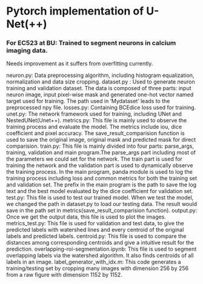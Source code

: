# Pytorch implementation of U-Net(++)
### For EC523 at BU: Trained to segment neurons in calcium imaging data. 
Needs improvement as it suffers from overfitting currently.

neuron.py: Data preprocessing algorithm, including histogram equalization, normalization and data size cropping.
dataset.py : Used to generate neuron training and validation dataset. The data is composed of three parts: input neuron image, input pixel-wise mask and generated one-hot vector named target used for training. The path used in ‘Mydataset’ leads to the preprocessed npy file.
losses.py: Containing BCEdice loss used for training.
unet.py: The network framework used for training, including UNet and NestedUNet(Unet++).
metrics.py: This file is mainly used to observe the training process and evaluate the model. The metrics include iou, dice coefficient and pixel accuracy. The save_result_comparision function is used to save the original image, original mask and predicted mask for direct comparision.
train.py: This file is mainly divided into four parts: parse_args, training, validation and main program.The parse_args part including most of the parameters we could set for the network. The train part is used for training the network and the validation part is used to dynamically observe the training process. In the main program, panda module is used to log the training process including loss and common metrics for both the training set and validation set. The prefix in the main program is the path to save the log text and the best model evaluated by the dice coefficient for validation set.
test.py: This file is used to test our trained model. When we test the model, we changed the path in dataset.py to load our testing data. The result would save in the path set in metrics(save_result_comparision function).
output.py: Once we get the output data, this file is used to plot the images. 
metrics_test.py: This file is used for validation and test data, to give the predicted labels with watershed lines and every centroid of the original labels and predicted labels. 
centroid.py: This file is used to compare the distances among corresponding centroids and give a intuitive result for the prediction. 
overlapping-roi-segmentation.ipynb: This file is used to segment overlapping labels via the watershed algorithm. It also finds centroids of all labels in an image. 
label_generator_with_idx.m: This code generates a training/testing set by cropping many images with dimension 256 by 256 from a raw figure with dimension 1152 by 1152.
